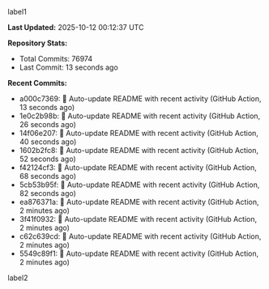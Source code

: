 
label1 
<!-- ACTIVITY_START -->
**Last Updated:** 2025-10-12 00:12:37 UTC

**Repository Stats:**
- Total Commits: 76974
- Last Commit: 13 seconds ago

**Recent Commits:**
- a000c7369: 🤖 Auto-update README with recent activity (GitHub Action, 13 seconds ago)
- 1e0c2b98b: 🤖 Auto-update README with recent activity (GitHub Action, 26 seconds ago)
- 14f06e207: 🤖 Auto-update README with recent activity (GitHub Action, 40 seconds ago)
- 1602b2fc8: 🤖 Auto-update README with recent activity (GitHub Action, 52 seconds ago)
- f42124cf3: 🤖 Auto-update README with recent activity (GitHub Action, 68 seconds ago)
- 5cb53b95f: 🤖 Auto-update README with recent activity (GitHub Action, 82 seconds ago)
- ea876371a: 🤖 Auto-update README with recent activity (GitHub Action, 2 minutes ago)
- 3f41f0932: 🤖 Auto-update README with recent activity (GitHub Action, 2 minutes ago)
- c62c639cd: 🤖 Auto-update README with recent activity (GitHub Action, 2 minutes ago)
- 5549c89f1: 🤖 Auto-update README with recent activity (GitHub Action, 2 minutes ago)
<!-- ACTIVITY_END -->

label2
